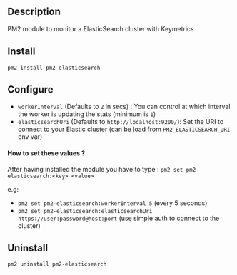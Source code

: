 ## Description

PM2 module to monitor a ElasticSearch cluster with Keymetrics

## Install

`pm2 install pm2-elasticsearch`

## Configure

- `workerInterval` (Defaults to `2` in secs) : You can control at which interval the worker is updating the stats (minimum is `1`)
- `elasticsearchUri` (Defaults to `http://localhost:9200/`): Set the URI to connect to your Elastic cluster (can be load from `PM2_ELASTICSEARCH_URI` env var)

#### How to set these values ?

 After having installed the module you have to type :
`pm2 set pm2-elasticsearch:<key> <value>`

e.g: 
- `pm2 set pm2-elasticsearch:workerInterval 5` (every 5 seconds)
- `pm2 set pm2-elasticsearch:elasticsearchUri https://user:password@host:port` (use simple auth to connect to the cluster)

## Uninstall

`pm2 uninstall pm2-elasticsearch`